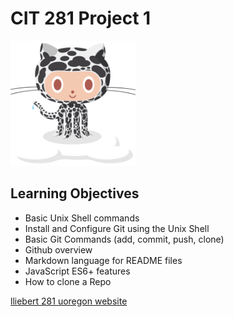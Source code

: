 # CIT 281 Project 1

<img src="images/octocat.png" width="200" heigh="200"/>

## Learning Objectives

- Basic Unix Shell commands
- Install and Configure Git using the Unix Shell
- Basic Git Commands (add, commit, push, clone)
- Github overview
- Markdown language for README files
- JavaScript ES6+ features
- How to clone a Repo

[lliebert 281 uoregon website](https://pages.uoregon.edu/lliebert/281/)
